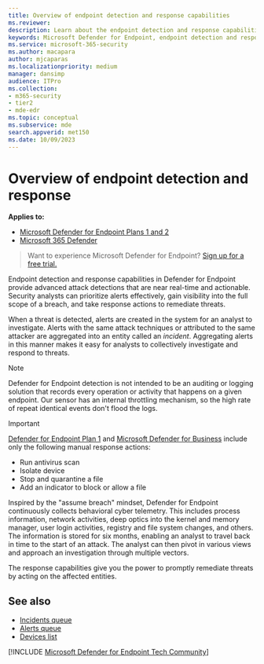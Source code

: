 ```yaml
---
title: Overview of endpoint detection and response capabilities
ms.reviewer: 
description: Learn about the endpoint detection and response capabilities in Microsoft Defender for Endpoint
keywords: Microsoft Defender for Endpoint, endpoint detection and response, response, detection, cybersecurity, protection
ms.service: microsoft-365-security
ms.author: macapara
author: mjcaparas
ms.localizationpriority: medium
manager: dansimp
audience: ITPro
ms.collection: 
- m365-security
- tier2
- mde-edr
ms.topic: conceptual
ms.subservice: mde
search.appverid: met150
ms.date: 10/09/2023
---
```


# Overview of endpoint detection and response

**Applies to:**
- [Microsoft Defender for Endpoint Plans 1 and 2](defender-endpoint-plan-1-2.md)
- [Microsoft 365 Defender](https://go.microsoft.com/fwlink/?linkid=2118804)

> Want to experience Microsoft Defender for Endpoint? [Sign up for a free trial.](https://signup.microsoft.com/create-account/signup?products=7f379fee-c4f9-4278-b0a1-e4c8c2fcdf7e&ru=https://aka.ms/MDEp2OpenTrial?ocid=docs-wdatp-exposedapis-abovefoldlink)

Endpoint detection and response capabilities in Defender for Endpoint provide advanced attack detections that are near real-time and actionable. Security analysts can prioritize alerts effectively, gain visibility into the full scope of a breach, and take response actions to remediate threats.

When a threat is detected, alerts are created in the system for an analyst to investigate. Alerts with the same attack techniques or attributed to the same attacker are aggregated into an entity called an _incident_. Aggregating alerts in this manner makes it easy for analysts to collectively investigate and respond to threats.

> [!NOTE]
> Defender for Endpoint detection is not intended to be an auditing or logging solution that records every operation or activity that happens on a given endpoint. Our sensor has an internal throttling mechanism, so the high rate of repeat identical events don't flood the logs.

> [!IMPORTANT]
> [Defender for Endpoint Plan 1](defender-endpoint-plan-1.md) and [Microsoft Defender for Business](../defender-business/mdb-overview.md) include only the following manual response actions:
> - Run antivirus scan
> - Isolate device
> - Stop and quarantine a file
> - Add an indicator to block or allow a file

Inspired by the "assume breach" mindset, Defender for Endpoint continuously collects behavioral cyber telemetry. This includes process information, network activities, deep optics into the kernel and memory manager, user login activities, registry and file system changes, and others. The information is stored for six months, enabling an analyst to travel back in time to the start of an attack. The analyst can then pivot in various views and approach an investigation through multiple vectors.

The response capabilities give you the power to promptly remediate threats by acting on the affected entities.

## See also

- [Incidents queue](view-incidents-queue.md)
- [Alerts queue](alerts-queue.md)
- [Devices list](machines-view-overview.md)

[!INCLUDE [Microsoft Defender for Endpoint Tech Community](../../includes/defender-mde-techcommunity.md)]
